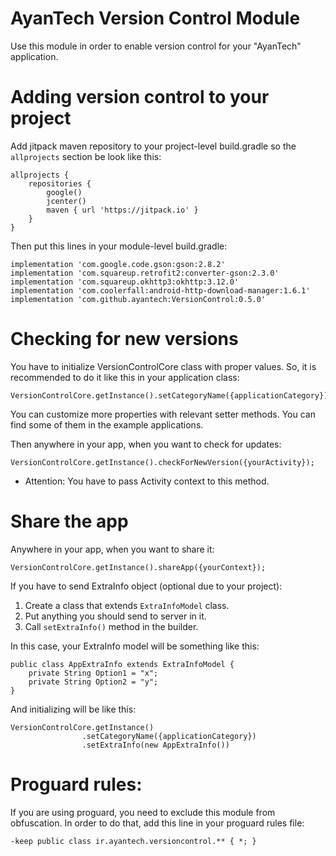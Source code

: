 # AyanTech Version Control Module

Use this module in order to enable version control for your "AyanTech" application.

# Adding version control to your project

Add jitpack maven repository to your project-level build.gradle so the `allprojects` section be look like this:
```
allprojects {
    repositories {
        google()
        jcenter()
        maven { url 'https://jitpack.io' }
    }
}
```
Then put this lines in your module-level build.gradle:
```
implementation 'com.google.code.gson:gson:2.8.2'
implementation 'com.squareup.retrofit2:converter-gson:2.3.0'
implementation 'com.squareup.okhttp3:okhttp:3.12.0'
implementation 'com.coolerfall:android-http-download-manager:1.6.1'
implementation 'com.github.ayantech:VersionControl:0.5.0'
```

# Checking for new versions

You have to initialize VersionControlCore class with proper values. So, it is recommended to do it like this in your application class:
```
VersionControlCore.getInstance().setCategoryName({applicationCategory})
```

You can customize more properties with relevant setter methods. You can find some of them in the example applications.

Then anywhere in your app, when you want to check for updates:
```
VersionControlCore.getInstance().checkForNewVersion({yourActivity});
```
* Attention: You have to pass Activity context to this method.

# Share the app
Anywhere in your app, when you want to share it:
```
VersionControlCore.getInstance().shareApp({yourContext});
```

If you have to send ExtraInfo object (optional due to your project):
1. Create a class that extends `ExtraInfoModel` class.
2. Put anything you should send to server in it.
3. Call `setExtraInfo()` method in the builder.

In this case, your ExtraInfo model will be something like this:
```
public class AppExtraInfo extends ExtraInfoModel {
    private String Option1 = "x";
    private String Option2 = "y";
}
```

And initializing will be like this:
```
VersionControlCore.getInstance()
                .setCategoryName({applicationCategory})
                .setExtraInfo(new AppExtraInfo())
```

# Proguard rules:
If you are using proguard, you need to exclude this module from obfuscation. In order to do that, add this line in your proguard rules file:

```
-keep public class ir.ayantech.versioncontrol.** { *; }
```
